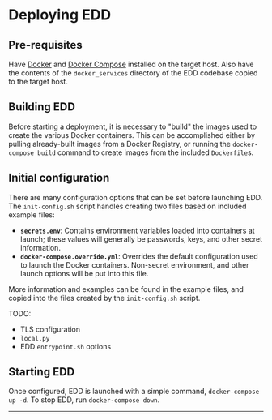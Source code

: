# Deploying EDD

## Pre-requisites

Have [Docker][1] and [Docker Compose][2] installed on the target host. Also have the contents of
the `docker_services` directory of the EDD codebase copied to the target host.

## Building EDD

Before starting a deployment, it is necessary to "build" the images used to create the various
Docker containers. This can be accomplished either by pulling already-built images from a Docker
Registry, or running the `docker-compose build` command to create images from the
included `Dockerfile`s.

## Initial configuration

There are many configuration options that can be set before launching EDD. The `init-config.sh`
script handles creating two files based on included example files:

  * __`secrets.env`__: Contains environment variables loaded into containers at launch; these
    values will generally be passwords, keys, and other secret information.
  * __`docker-compose.override.yml`__: Overrides the default configuration used to launch the
    Docker containers. Non-secret environment, and other launch options will be put into this file.

More information and examples can be found in the example files, and copied into the files created
by the `init-config.sh` script.

TODO:
  * TLS configuration
  * `local.py`
  * EDD `entrypoint.sh` options

## Starting EDD

Once configured, EDD is launched with a simple command, `docker-compose up -d`. To stop EDD, run
`docker-compose down`.

---------------------------------------------------------------------------------------------------

[1]:    https://docker.io/
[2]:    https://docs.docker.com/compose/overview/
